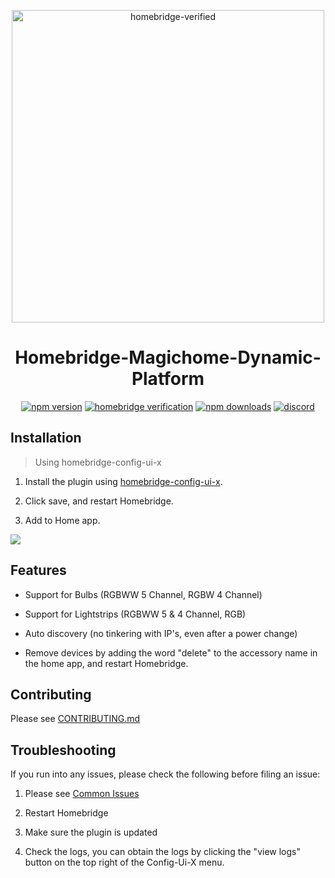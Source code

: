 <span align="center">

<a href="https://github.com/iRayanKhan/HomebridgeMagicHome-DynamicPlatform/blob/master/.github/Images/pluginBranding.jpg?raw=true"><img alt="homebridge-verified" src="https://github.com/iRayanKhan/HomebridgeMagicHome-DynamicPlatform/blob/master/.github/Images/pluginBranding.jpg?raw=true" width="500px"></a>

# Homebridge-Magichome-Dynamic-Platform

<a href="https://www.npmjs.com/package/homebridge-magichome-dynamic-platform"><img title="npm version" src="https://badgen.net/npm/v/homebridge-magichome-dynamic-platform" ></a>
<a href="https://github.com/homebridge/homebridge/wiki/Verified-Plugins"><img title="homebridge verification" src="https://badgen.net/badge/homebridge/verified/purple" ></a>
<a href="https://www.npmjs.com/package/homebridge-magichome-dynamic-platform"><img title="npm downloads" src="https://badgen.net/npm/dt/homebridge-magichome-dynamic-platform" ></a>
<a href="https://discord.gg/c8xpmZSNZC"><img title="discord" src="https://badgen.net/discord/online-members/c8xpmZSNZC" ></a>

</span>

## Installation
> Using homebridge-config-ui-x


1) Install the plugin using [homebridge-config-ui-x](https://github.com/oznu/homebridge-config-ui-x).

2) Click save, and restart Homebridge.

3) Add to Home app.

<img src="https://github.com/iRayanKhan/HomebridgeMagicHome-DynamicPlatform/blob/master/.github/gifs/Installation.gif?raw=true">



## Features 

* Support for Bulbs (RGBWW 5 Channel, RGBW 4 Channel)

* Support for Lightstrips (RGBWW 5 & 4 Channel, RGB) 

* Auto discovery (no tinkering with IP's, even after a power change)

* Remove devices by adding the word "delete" to the accessory name in the home app, and restart Homebridge. 

## Contributing 

Please see [CONTRIBUTING.md]()

## Troubleshooting

If you run into any issues, please check the following before filing an issue:

1) Please see [Common Issues]() 

2) Restart Homebridge

3) Make sure the plugin is updated

4) Check the logs, you can obtain the logs by clicking the "view logs" button on the top right of the Config-Ui-X menu.







